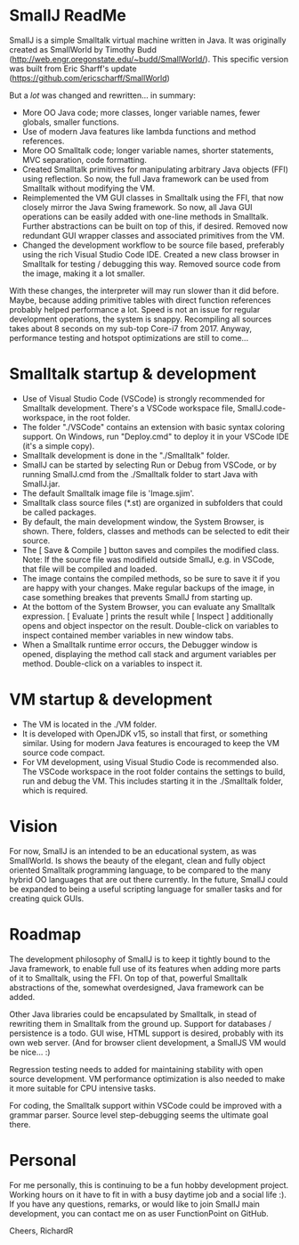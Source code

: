 # SmallJ  ReadMe

SmallJ is a simple Smalltalk virtual machine written in Java.
It was originally created as SmallWorld by Timothy Budd (http://web.engr.oregonstate.edu/~budd/SmallWorld/).
This specific version was built from Eric Sharff's update (https://github.com/ericscharff/SmallWorld)

But a *lot* was changed and rewritten... in summary:
- More OO Java code; more classes, longer variable names, fewer globals, smaller functions.
- Use of modern Java features like lambda functions and method references.
- More OO Smalltalk code; longer variable names, shorter statements, MVC separation, code formatting.
- Created Smalltalk primitives for manipulating arbitrary Java objects (FFI) using reflection.
  So now, the full Java framework can be used from Smalltalk without modifying the VM.
- Reimplemented the VM GUI classes in Smalltalk using the FFI, that now closely mirror the Java Swing framework.
  So now, all Java GUI operations can be easily added with one-line methods in Smalltalk.
  Further abstractions can be built on top of this, if desired.
  Removed now redundant GUI wrapper classes and associated primitives from the VM.
- Changed the development workflow to be source file based, preferably using the rich Visual Studio Code IDE.
  Created a new class browser in Smalltalk for testing / debugging this way.
  Removed source code from the image, making it a lot smaller.

With these changes, the interpreter will may run slower than it did before.
Maybe, because adding primitive tables with direct function references probably helped performance a lot.
Speed is not an issue for regular development operations, the system is snappy.
Recompiling all sources takes about 8 seconds on my sub-top Core-i7 from 2017.
Anyway, performance testing and hotspot optimizations are still to come...

# Smalltalk startup & development
- Use of Visual Studio Code (VSCode) is strongly recommended for Smalltalk development.
  There's a VSCode workspace file, SmallJ.code-workspace, in the root folder.
- The folder "./VSCode" contains an extension with basic syntax coloring support.
  On Windows, run "Deploy.cmd" to deploy it in your VSCode IDE (it's a simple copy).
- Smalltalk development is done in the "./Smalltalk" folder.
- SmallJ can be started by selecting Run or Debug from VSCode,
  or by running SmallJ.cmd from the ./Smalltalk folder to start Java with SmallJ.jar.
- The default Smalltalk image file is 'Image.sjim'.
- Smalltalk class source files (*.st) are organized in subfolders that could be called packages.
- By default, the main development window, the System Browser, is shown.
  There, folders, classes and methods can be selected to edit their source.
- The [ Save & Compile ] button saves and compiles the modified class.
  Note: If the source file was modifield outside SmallJ, e.g. in VSCode, that file will be compiled and loaded.
- The image contains the compiled methods, so be sure to save it if you are happy with your changes.
  Make regular backups of the image, in case something breakes that prevents SmallJ from starting up.
- At the bottom of the System Browser, you can evaluate any Smalltalk expression.
  [ Evaluate ] prints the result while [ Inspect ] additionally opens and object inspector on the result.
  Double-click on variables to inspect contained member variables in new window tabs.
- When a Smalltalk runtime error occurs, the Debugger window is opened,
  displaying the method call stack and argument variables per method.
  Double-click on a variables to inspect it.

# VM startup & development
- The VM is located in the ./VM folder.
- It is developed with OpenJDK v15, so install that first, or something similar.
  Using for modern Java features is encouraged to keep the VM source code compact.
- For VM development, using Visual Studio Code is recommended also.
  The VSCode workspace in the root folder contains the settings to build, run and debug the VM.
  This includes starting it in the ./Smalltalk folder, which is required.

# Vision
For now, SmallJ is an intended to be an educational system, as was SmallWorld.
Is shows the beauty of the elegant, clean and fully object oriented Smalltalk programming language,
to be compared to the many hybrid OO languages that are out there currently.
In the future, SmallJ could be expanded to being a useful scripting language for smaller tasks
and for creating quick GUIs.

# Roadmap
The development philosophy of SmallJ is to keep it tightly bound to the Java framework,
to enable full use of its features when adding more parts of it to Smalltalk, using the FFI.
On top of that, powerful Smalltalk abstractions of the, somewhat overdesigned, Java framework can be added.

Other Java libraries could be encapsulated by Smalltalk,
in stead of rewriting them in Smalltalk from the ground up.
Support for databases / persistence is a todo.
GUI wise, HTML support is desired, probably with its own web server.
(And for browser client development, a SmallJS VM would be nice... :)

Regression testing needs to added for maintaining stability with open source development.
VM performance optimization is also needed to make it more suitable for CPU intensive tasks.

For coding, the Smalltalk support within VSCode could be improved with a grammar parser.
Source level step-debugging seems the ultimate goal there.

# Personal
For me personally, this is continuing to be a fun hobby development project.
Working hours on it have to fit in with a busy daytime job and a social life :).
If you have any questions, remarks, or would like to join SmallJ main development,
you can contact me on as user FunctionPoint on GitHub.

Cheers, RichardR

